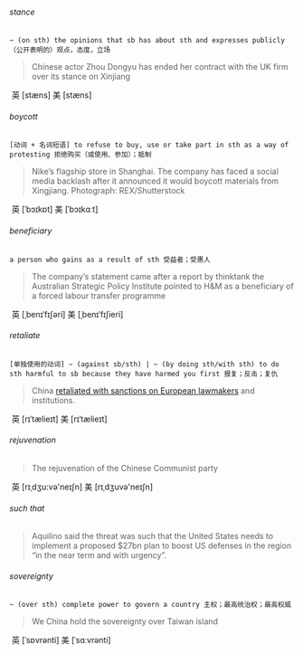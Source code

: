 ###### stance

​	`~ (on sth) the opinions that sb has about sth and expresses publicly （公开表明的）观点，态度，立场`

> Chinese actor Zhou Dongyu has ended her contract with the UK firm over its stance on Xinjiang

​	英 [stæns]   美 [stæns] 

###### boycott

​	`[动词 + 名词短语] to refuse to buy, use or take part in sth as a way of protesting 拒绝购买（或使用、参加）；抵制`

> Nike’s flagship store in Shanghai. The company has faced a social media backlash after it announced it would boycott materials from Xingjiang. Photograph: REX/Shutterstock

​	英 [ˈbɔɪkɒt]   美 [ˈbɔɪkɑːt] 

###### beneficiary 

​	`a person who gains as a result of sth 受益者；受惠人`

> The company’s statement came after a report by thinktank the Australian Strategic Policy Institute pointed to H&M as a beneficiary of a forced labour transfer programme

​	英 [ˌbenɪˈfɪʃəri]   美 [ˌbenɪˈfɪʃieri] 

###### retaliate

​	`[单独使用的动词] ~ (against sb/sth) | ~ (by doing sth/with sth) to do sth harmful to sb because they have harmed you first 报复；反击；复仇`

> China [retaliated with sanctions on European lawmakers](https://www.theguardian.com/world/2021/mar/23/uk-braced-for-chinese-retaliation-over-uighur-abuse-sanctions) and institutions.

​	英 [rɪˈtælieɪt]   美 [rɪˈtælieɪt] 

###### rejuvenation 

> The rejuvenation of the Chinese Communist party

​	英 [rɪˌdʒu:və'neɪʃn]   美 [rɪˌdʒuvə'neɪʃn] 

###### such that

> Aquilino said the threat was such that the United States needs to implement a proposed $27bn plan to boost US defenses in the region “in the near term and with urgency”.

###### sovereignty

​	`~ (over sth) complete power to govern a country 主权；最高统治权；最高权威`

> We China hold the sovereignty over Taiwan island

​	英 [ˈsɒvrənti]   美 [ˈsɑːvrənti] 